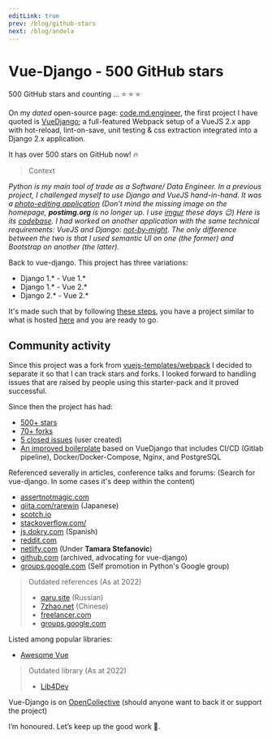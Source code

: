 ```yaml
---
editLink: true
prev: /blog/github-stars
next: /blog/andela
---
```


# Vue-Django - 500 GitHub stars

500 GitHub stars and counting … :star: :star: :star:

On my _dated_ open-source page: [code.md.engineer][code.md], the first project I have quoted is [VueDjango][vue-django]; a full-featured Webpack setup of a VueJS 2.x app with hot-reload, lint-on-save, unit testing & css extraction integrated into a Django 2.x application.

It has over 500 stars on GitHub now! :fire:

> Context

_Python is my main tool of trade as a Software/ Data Engineer. In a previous project, I challenged myself to use Django and VueJS hand-in-hand. It was a [photo-editing application][sjourney] (Don’t mind the missing image on the homepage, **postimg.org** is no longer up. I use [imgur][imgur] these days :wink:) Here is its [codebase][sjourney-code]. I had worked on another application with the same technical requirements: VueJS and Django: [not-by-might][nbm]. The only difference between the two is that I used semantic UI on one (the former) and Bootstrap on another (the latter)._

Back to vue-django. This project has three variations:

- Django 1.\* - Vue 1.\*
- Django 1.\* - Vue 2.\*
- Django 2.\* - Vue 2.\*

It's made such that by following [these steps][steps], you have a project similar to what is hosted [here][vuedj] and you are ready to go.

## Community activity

Since this project was a fork from [vuejs-templates/webpack][templates] I decided to separate it so that I can track stars and forks. I looked forward to handling issues that are raised by people using this starter-pack and it proved successful.

Since then the project has had:

- [500+ stars][stars]
- [70+ forks][forks]
- [5 closed issues][issues] (user created)
- [An improved boilerplate][gitlab] based on VueDjango that includes CI/CD (Gitlab pipeline), Docker/Docker-Compose, Nginx, and PostgreSQL

Referenced severally in articles, conference talks and forums: (Search for vue-django. In some cases it's deep within the content)

- [assertnotmagic.com](https://www.assertnotmagic.com/2017/06/20/vue-on-django-part-1/#2-getting-set-up)
- [qiita.com/rarewin](https://qiita.com/rarewin/items/c6a70689844eafe8c3a1#%E6%BA%96%E5%82%99) (Japanese)
- [scotch.io](https://web.archive.org/web/20211229200104/https://scotch.io/bar-talk/build-an-app-with-vuejs-and-django-part-one)
- [stackoverflow.com/](https://stackoverflow.com/a/43401530)
- [js.dokry.com](http://js.dokry.com/usando-vue-con-django.html) (Spanish)
- [reddit.com](https://www.reddit.com/r/learnpython/comments/7h1n2q/vue_and_django_a_good_idea/dqnftuf/)
- [netlify.com](https://www.netlify.com/blog/2018/11/21/to-vueconf-and-beyond) (Under **Tamara Stefanovic**)
- [github.com](https://github.com/rokups/hello-vue-django) (archived, advocating for vue-django)
- [groups.google.com](https://groups.google.com/g/comp.lang.python/c/YYbtZz7QNwg/m/HvNH2euCAwAJ) (Self promotion in Python's Google group)

> Outdated references (As at 2022)
>
> - [qaru.site](http://qaru.site/questions/386609/using-vue-with-django) (Russian)
> - [7zhao.net](https://www.7zhao.net/ziliao/295069.html) (Chinese)
> - [freelancer.com](https://www.freelancer.com/projects/django/webpack-configuration-for-django-vue/)
> - [groups.google.com](https://groups.google.com/forum/?utmmedium=email&utmsource=footer#!msg/django-users/KzS1ZbwWRiE/_aMW6uB2BwAJ)

Listed among popular libraries:

- [Awesome Vue](https://github.com/vuejs/awesome-vue#scaffold)

> Outdated library (As at 2022)
>
> - [Lib4Dev](http://www.lib4dev.com/info/NdagiStanley/vue-django/101198992)

Vue-Django is on [OpenCollective][opencollective] (should anyone want to back it or support the project)

I’m honoured. Let’s keep up the good work :muscle:.

<Disqus />

[code.md]: https://code.md.engineer
[vue-django]: https://code.md.engineer/vue-django/
[sjourney]: https://sjourney.herokuapp.com/
[imgur]: https://imgur.com/
[sjourney-code]: https://github.com/NdagiStanley/symmetrical-journey
[nbm]: http://nbm-doit.herokuapp.com/
[steps]: https://github.com/NdagiStanley/vue-django#usage-of-vuedjango
[vuedj]: https://vuedjango.herokuapp.com/
[templates]: https://github.com/vuejs-templates/webpack
[stars]: https://github.com/NdagiStanley/vue-django/stargazers
[forks]: https://github.com/NdagiStanley/vue-django/network/members
[issues]: https://github.com/NdagiStanley/vue-django/issues?q=is%3Aissue+is%3Aclosed+label%3Abug
[opencollective]: https://opencollective.com/vue-django
[gitlab]: https://gitlab.com/electrocnic/vue-django-ci-cd-boilerplate
